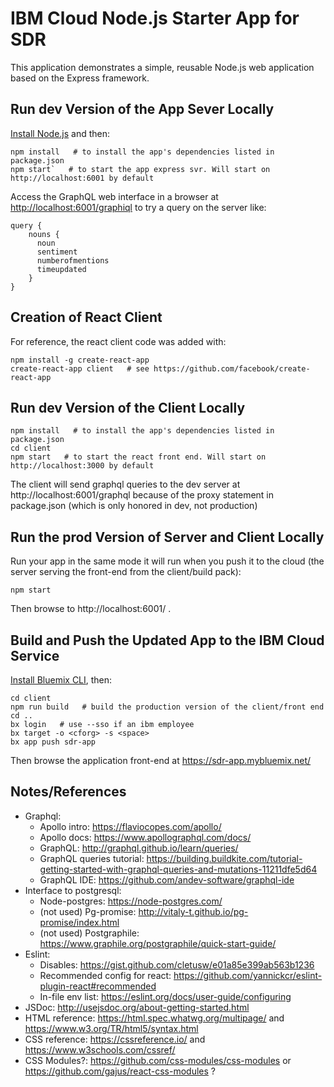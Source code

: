 # IBM Cloud Node.js Starter App for SDR

This application demonstrates a simple, reusable Node.js web application based on the Express framework.

## Run dev Version of the App Sever Locally

[Install Node.js](https://nodejs.org/en/download/) and then:

```
npm install   # to install the app's dependencies listed in package.json
npm start`   # to start the app express svr. Will start on http://localhost:6001 by default
```

Access the GraphQL web interface in a browser at <http://localhost:6001/graphiql> to try a query on the server like:

```
query {
    nouns {
      noun
      sentiment
      numberofmentions
      timeupdated
    }
}
```

## Creation of React Client

For reference, the react client code was added with:

```
npm install -g create-react-app
create-react-app client   # see https://github.com/facebook/create-react-app
```

## Run dev Version of the Client Locally

```
npm install   # to install the app's dependencies listed in package.json
cd client
npm start   # to start the react front end. Will start on http://localhost:3000 by default
```

The client will send graphql queries to the dev server at http://localhost:6001/graphql because of the proxy statement in package.json (which is only honored in dev, not production)

## Run the prod Version of Server and Client Locally

Run your app in the same mode it will run when you push it to the cloud (the server serving the front-end from the client/build pack):

```
npm start
```

Then browse to http://localhost:6001/ .

## Build and Push the Updated App to the IBM Cloud Service

[Install Bluemix CLI](https://console.bluemix.net/docs/cli/reference/bluemix_cli/get_started.html), then:

```
cd client
npm run build   # build the production version of the client/front end
cd ..
bx login   # use --sso if an ibm employee
bx target -o <cforg> -s <space>
bx app push sdr-app
```

Then browse the application front-end at https://sdr-app.mybluemix.net/

## Notes/References

- Graphql:
    - Apollo intro: https://flaviocopes.com/apollo/
    - Apollo docs: https://www.apollographql.com/docs/
    - GraphQL: http://graphql.github.io/learn/queries/
    - GraphQL queries tutorial: https://building.buildkite.com/tutorial-getting-started-with-graphql-queries-and-mutations-11211dfe5d64
    - GraphQL IDE: https://github.com/andev-software/graphql-ide
- Interface to postgresql:
    - Node-postgres: https://node-postgres.com/
    - (not used) Pg-promise: http://vitaly-t.github.io/pg-promise/index.html
    - (not used) Postgraphile: https://www.graphile.org/postgraphile/quick-start-guide/
- Eslint:
    - Disables: https://gist.github.com/cletusw/e01a85e399ab563b1236
    - Recommended config for react: https://github.com/yannickcr/eslint-plugin-react#recommended
    - In-file env list: https://eslint.org/docs/user-guide/configuring
- JSDoc: http://usejsdoc.org/about-getting-started.html
- HTML reference: https://html.spec.whatwg.org/multipage/ and https://www.w3.org/TR/html5/syntax.html
- CSS reference: https://cssreference.io/ and https://www.w3schools.com/cssref/
- CSS Modules?: https://github.com/css-modules/css-modules or https://github.com/gajus/react-css-modules ?
